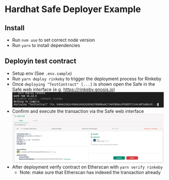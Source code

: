 # Hardhat Safe Deployer Example

## Install
- Run `nvm use` to set correct node version
- Run `yarn` to install dependencies

## Deployin test contract
- Setup env (See `.env.sample`)
- Run `yarn deploy rinkeby` to trigger the deployment process for Rinkeby
- Once `deploying "TestContract" [...]` is shown open the Safe in the Safe web interface (e.g. https://rinkeby.gnosis.io)
![image](./assets/terminal_example.png)
- Confirm and execute the transaction via the Safe web interface
![image](./assets/safe_interface_example.png)
- After deployment verify contract on Etherscan with `yarn verify rinkeby`
  - Note: make sure that Etherscan has indexed the transaction already